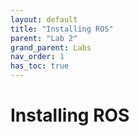 ```yaml
---
layout: default
title: "Installing ROS"
parent: "Lab 2"
grand_parent: Labs
nav_order: 1
has_toc: true
---
```


# Installing ROS
